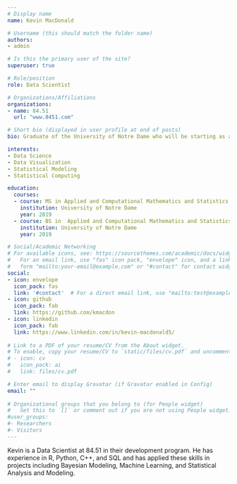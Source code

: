```yaml
---
# Display name
name: Kevin MacDonald

# Username (this should match the folder name)
authors:
- admin

# Is this the primary user of the site?
superuser: true

# Role/position
role: Data Scientist

# Organizations/Affiliations
organizations:
- name: 84.51
  url: "www.8451.com"

# Short bio (displayed in user profile at end of posts)
bio: Graduate of the University of Notre Dame who will be starting as a Data Scientist in January 2020.

interests:
- Data Science
- Data Visualization
- Statistical Modeling
- Statistical Computing

education:
  courses:
  - course: MS in Applied and Computational Mathematics and Statistics
    institution: University of Notre Dame
    year: 2019
  - course: BS in  Applied and Computational Mathematics and Statistics
    institution: University of Notre Dame
    year: 2019

# Social/Academic Networking
# For available icons, see: https://sourcethemes.com/academic/docs/widgets/#icons
#   For an email link, use "fas" icon pack, "envelope" icon, and a link in the
#   form "mailto:your-email@example.com" or "#contact" for contact widget.
social:
- icon: envelope
  icon_pack: fas
  link: '#contact'  # For a direct email link, use "mailto:test@example.org".
- icon: github
  icon_pack: fab
  link: https://github.com/kmacdon
- icon: linkedin
  icon_pack: fab
  link: https://www.linkedin.com/in/kevin-macdonald5/
  
# Link to a PDF of your resume/CV from the About widget.
# To enable, copy your resume/CV to `static/files/cv.pdf` and uncomment the lines below.  
# - icon: cv
#   icon_pack: ai
#   link: files/cv.pdf

# Enter email to display Gravatar (if Gravatar enabled in Config)
email: ""
  
# Organizational groups that you belong to (for People widget)
#   Set this to `[]` or comment out if you are not using People widget.  
#user_groups:
#- Researchers
#- Visitors
---
```


Kevin is a Data Scientist at 84.51 in their development program. He has experience in R, Python, C++, and SQL and has applied these skills in projects including Bayesian Modeling, Machine Learning, and Statistical Analysis and Modeling.
